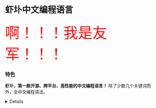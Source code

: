 
# 虾圤中文编程语言


<font face="黑体" color=red size=30>啊！！！我是友军！！！</font>

### 特色

**虾圤，第一款开源、跨平台、高性能的中文编程语言！**
除了少数几个关键词而外，全中文编程语法。
<details>

| | | | | | | |
| ----- | ----- | ----- | ----- | ----- | ----- | ----- |
|abstract|base|as|bool|break|catch|case|
|byte|char|checked|class|const|continue|decimal|
|private|protected|public|return|readonly|ref|sbyte|
|explicit|extern|FALSE|finally|fixed|float|for|
|foreach|goto|if|implicit|in|in (generic modifier)|int|
|ulong|ushort|unchecked|using|unsafe|virtual|void|
|null|object|operator|out|out (generic modifier)|override|params|
|default|delegate|do|double|else|enum|event|
|sealed|short|sizeof|stackalloc|static|string|struct|
|switch|this|throw|TRUE|try|typeof|uint|
|abstract|base|as|bool|break|catch|case|
|volatile|while|\-|\-|\-|\-|\-|

</details>



